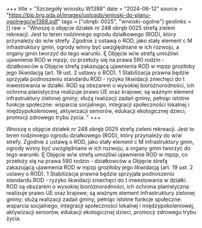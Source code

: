+++
title = "Szczegóły wniosku W1388"
date = "2024-06-12"
source = "https://bip.brg.gda.pl/images/uploads/wnioski-do-planu-ogolnego/w1388.pdf"
tags = ["obręb: 0025", "wnioski-ogolne"]
geolinks = []
raw = "Wnoszę o objęcie działek nr 248 obręb 0025 strefą zieleni  rekreacji. Jest to teren rodzinnego ogrodu działkowego (ROD), który przynależy do w/w strefy. Zgodnie z ustawą o ROD, jako stały element c M infrastruktury gmin, ogrody winny być uwzględniane w ich rozwoju, a organy gmin tworzyć do tego warunki. Ę Objęcie w/w strefą umożliwi ujawnienie ROD w mpzp, co przełoży się na prawa 590 rodzin - działkowców a Objęcie strefą zakazującą ujawnienia ROD w mpzp groziłoby jego likwidacją (art. 19 ust. 2 ustawy o ROD). 1 Stabilizacja prawna będzie sprzyjała podnoszeniu standardu ROD - ryzyko likwidacji zniechęci do t inwestowania w działki. ROD są obszarem o wysokiej bioróżnorodności, ich ochrona planistyczna realizuje prawo UE oraz krajowe; są ważnym element infrastruktury zielonej gminy; służą realizacji zadań gminy, pełniąc istotne funkcje społeczne: wsparcia socjalnego, integracji społeczności lokalnej i międzypokoleniowej,  aktywizacji seniorów, edukacji ekologicznej dzieci, promocji zdrowego trybu życia. "
+++

Wnoszę o objęcie działek nr 248 obręb 0025 strefą zieleni  rekreacji. Jest to teren rodzinnego
ogrodu działkowego (ROD), który przynależy do w/w strefy. Zgodnie z ustawą o ROD, jako stały element
c
M
infrastruktury gmin, ogrody winny być uwzględniane w ich rozwoju, a organy gmin tworzyć do tego warunki. Ę
Objęcie w/w strefą umożliwi ujawnienie ROD w mpzp, co przełoży się na prawa 590 rodzin - działkowców a
Objęcie strefą zakazującą ujawnienia ROD w mpzp groziłoby jego likwidacją (art. 19 ust. 2 ustawy o ROD). 1
Stabilizacja prawna będzie sprzyjała podnoszeniu standardu ROD - ryzyko likwidacji zniechęci do t
inwestowania w działki. ROD są obszarem o wysokiej bioróżnorodności, ich ochrona planistyczna realizuje
prawo UE oraz krajowe; są ważnym element infrastruktury zielonej gminy; służą realizacji zadań gminy,
pełniąc istotne funkcje społeczne: wsparcia socjalnego, integracji społeczności lokalnej i międzypokoleniowej,
 aktywizacji seniorów, edukacji ekologicznej dzieci, promocji zdrowego trybu życia.



